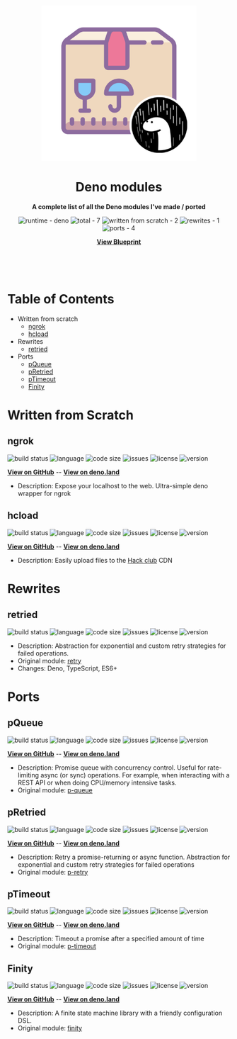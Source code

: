 <div align="center">
    <img src="assets/logo.png" width="350" height="350" alt="package with deno icon on bottom left">
    <h1>Deno modules</h1>
    <p>
        <b>A complete list of all the Deno modules I've made / ported</b>
    </p>
    <p>
        <img alt="runtime - deno" src="https://img.shields.io/badge/runtime-deno-brightgreen" >
        <img alt="total - 7" src="https://img.shields.io/badge/total-7-blue" >
        <img alt="written from scratch - 2" src="https://img.shields.io/badge/written%20from%20scratch-2-blue" >
        <img alt="rewrites - 1" src="https://img.shields.io/badge/rewrites-1-blue" >
        <img alt="ports - 4" src="https://img.shields.io/badge/ports-4-blue">
    </p>
    <p>
        <b><a href="https://github.com/KhushrajRathod/Blueprint">View Blueprint</a></b>
    </p>
    <br>
    <br>
    <br>
</div>


# Table of Contents

- Written from scratch
    - [ngrok](#ngrok)
    - [hcload](#hcload)
- Rewrites
    - [retried](#retried)
- Ports
    - [pQueue](#pQueue)
    - [pRetried](#pRetried)
    - [pTimeout](#pTimeout)
    - [Finity](#Finity)

# Written from Scratch

## ngrok

<p>
<img alt="build status" src="https://img.shields.io/github/workflow/status/KhushrajRathod/ngrok/Deno?label=checks" >
<img alt="language" src="https://img.shields.io/github/languages/top/KhushrajRathod/ngrok" >
<img alt="code size" src="https://img.shields.io/github/languages/code-size/KhushrajRathod/ngrok">
<img alt="issues" src="https://img.shields.io/github/issues/KhushrajRathod/ngrok" >
<img alt="license" src="https://img.shields.io/github/license/KhushrajRathod/ngrok">
<img alt="version" src="https://img.shields.io/github/v/release/KhushrajRathod/ngrok">
</p>

<b><a href="https://github.com/KhushrajRathod/ngrok">View on GitHub</a></b> -- <b><a href="https://deno.land/x/ngrok">View on deno.land</a></b>

- Description: Expose your localhost to the web. Ultra-simple deno wrapper for ngrok

## hcload

<p>
<img alt="build status" src="https://img.shields.io/github/workflow/status/KhushrajRathod/hcload/Deno?label=checks" >
<img alt="language" src="https://img.shields.io/github/languages/top/KhushrajRathod/hcload" >
<img alt="code size" src="https://img.shields.io/github/languages/code-size/KhushrajRathod/hcload">
<img alt="issues" src="https://img.shields.io/github/issues/KhushrajRathod/hcload" >
<img alt="license" src="https://img.shields.io/github/license/KhushrajRathod/hcload">
<img alt="version" src="https://img.shields.io/github/v/release/KhushrajRathod/hcload">
</p>

<b><a href="https://github.com/KhushrajRathod/hcload">View on GitHub</a></b> -- <b><a href="https://deno.land/x/hcload">View on deno.land</a></b>

- Description: Easily upload files to the [Hack club](https://hackclub.com) CDN

# Rewrites

## retried

<p>
<img alt="build status" src="https://img.shields.io/github/workflow/status/KhushrajRathod/retried/Deno?label=checks" >
<img alt="language" src="https://img.shields.io/github/languages/top/KhushrajRathod/retried" >
<img alt="code size" src="https://img.shields.io/github/languages/code-size/KhushrajRathod/retried">
<img alt="issues" src="https://img.shields.io/github/issues/KhushrajRathod/retried" >
<img alt="license" src="https://img.shields.io/github/license/KhushrajRathod/retried">
<img alt="version" src="https://img.shields.io/github/v/release/KhushrajRathod/retried">
</p>

- Description: Abstraction for exponential and custom retry strategies for failed operations. 
- Original module: [retry](https://www.npmjs.com/package/retry)
- Changes: Deno, TypeScript, ES6+

# Ports

## pQueue

<p>
<img alt="build status" src="https://img.shields.io/github/workflow/status/KhushrajRathod/pQueue/Deno?label=checks" >
<img alt="language" src="https://img.shields.io/github/languages/top/KhushrajRathod/pQueue" >
<img alt="code size" src="https://img.shields.io/github/languages/code-size/KhushrajRathod/pQueue">
<img alt="issues" src="https://img.shields.io/github/issues/KhushrajRathod/pQueue" >
<img alt="license" src="https://img.shields.io/github/license/KhushrajRathod/pQueue">
<img alt="version" src="https://img.shields.io/github/v/release/KhushrajRathod/pQueue">
</p>

<b><a href="https://github.com/KhushrajRathod/pQueue">View on GitHub</a></b> -- <b><a href="https://deno.land/x/p_queue">View on deno.land</a></b>

- Description: Promise queue with concurrency control. Useful for rate-limiting async (or sync) operations. For example, when interacting with a REST API or when doing CPU/memory intensive tasks.
- Original module: [p-queue](https://www.npmjs.com/package/p-queue)

## pRetried

<p>
<img alt="build status" src="https://img.shields.io/github/workflow/status/KhushrajRathod/pRetried/Deno?label=checks" >
<img alt="language" src="https://img.shields.io/github/languages/top/KhushrajRathod/pRetried" >
<img alt="code size" src="https://img.shields.io/github/languages/code-size/KhushrajRathod/pRetried">
<img alt="issues" src="https://img.shields.io/github/issues/KhushrajRathod/pRetried" >
<img alt="license" src="https://img.shields.io/github/license/KhushrajRathod/pRetried">
<img alt="version" src="https://img.shields.io/github/v/release/KhushrajRathod/pRetried">
</p>

<b><a href="https://github.com/KhushrajRathod/pRetried">View on GitHub</a></b> -- <b><a href="https://deno.land/x/p_retried">View on deno.land</a></b>

- Description: Retry a promise-returning or async function. Abstraction for exponential and custom retry strategies for failed operations
- Original module: [p-retry](https://www.npmjs.com/package/p-retry)

## pTimeout

<p>
<img alt="build status" src="https://img.shields.io/github/workflow/status/KhushrajRathod/pTimeout/Deno?label=checks" >
<img alt="language" src="https://img.shields.io/github/languages/top/KhushrajRathod/pTimeout" >
<img alt="code size" src="https://img.shields.io/github/languages/code-size/KhushrajRathod/pTimeout">
<img alt="issues" src="https://img.shields.io/github/issues/KhushrajRathod/pTimeout" >
<img alt="license" src="https://img.shields.io/github/license/KhushrajRathod/pTimeout">
<img alt="version" src="https://img.shields.io/github/v/release/KhushrajRathod/pTimeout">
</p>

<b><a href="https://github.com/KhushrajRathod/pTimeout">View on GitHub</a></b> -- <b><a href="https://deno.land/x/p_timeout">View on deno.land</a></b>

- Description: Timeout a promise after a specified amount of time
- Original module: [p-timeout](https://www.npmjs.com/package/p-timeout)

## Finity

<p>
<img alt="build status" src="https://img.shields.io/github/workflow/status/KhushrajRathod/finity/Deno?label=checks" >
<img alt="language" src="https://img.shields.io/github/languages/top/KhushrajRathod/Finity" >
<img alt="code size" src="https://img.shields.io/github/languages/code-size/KhushrajRathod/Finity">
<img alt="issues" src="https://img.shields.io/github/issues/KhushrajRathod/Finity" >
<img alt="license" src="https://img.shields.io/github/license/KhushrajRathod/Finity">
<img alt="version" src="https://img.shields.io/github/v/release/KhushrajRathod/Finity">
</p>

<b><a href="https://github.com/KhushrajRathod/Finity">View on GitHub</a></b> -- <b><a href="https://deno.land/x/finity">View on deno.land</a></b>

- Description: A finite state machine library with a friendly configuration DSL.
- Original module: [finity](https://www.npmjs.com/package/finity)
